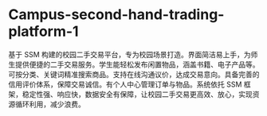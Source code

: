# Campus-second-hand-trading-platform-1
基于 SSM 构建的校园二手交易平台，专为校园场景打造。界面简洁易上手，为师生提供便捷的二手交易服务。学生能轻松发布闲置物品，涵盖书籍、电子产品等。可按分类、关键词精准搜索商品。支持在线沟通议价，达成交易意向。具备完善的信用评价体系，保障交易诚信。有个人中心管理订单与物品。系统依托 SSM 框架，稳定性强、响应快，数据安全有保障，让校园二手交易更高效、放心，实现资源循环利用，减少浪费。 
